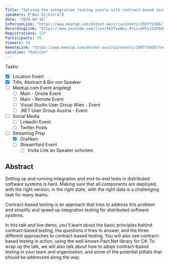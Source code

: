 ```yaml
---
Title: "Solving the integration testing puzzle with contract-based testing"
speakers: ["Bas Dijkstra"]
date: "2024-04-16"
InPersonLink: "https://www.meetup.com/dotnet-austria/events/299775366/?eventOrigin=group_events_list"
RecordingLink: "https://www.youtube.com/live/kbVTuyWui-0?si=oMlszS5FDeO9dUI9"
Registrations: 137
Participants: 70
Viewers: 50
RemoteLink: "https://www.meetup.com/dotnet-austria/events/299775458/?eventOrigin=group_events_list"
Location: "Rubicon"
---
```

Tasks:
- [x] Location fixiert
- [x] Title, Abstract & Bio von Speaker
- [ ] Meetup.com Event angelegt
	- [ ] Main - Onsite Event
	- [ ] Main - Remote Event
	- [ ] Visual Studio User Group Wien - Event
	- [ ] .NET User Group Austria - Event
- [ ] Social Media
	- [ ] LinkedIn Event
	- [ ] Twitter Posts
- [ ] Streaming Prep
	- [x] Grafiken
	- [ ] StreamYard Event
		- [ ] Invite Link an Speaker schicken

## Abstract

Setting up and running integration and end-to-end tests in distributed software systems is hard. Making sure that all components are deployed, with the right version, in the right state, with the right data is a challenging task for many teams.

Contract-based testing is an approach that tries to address this problem and simplify and speed up integration testing for distributed software systems.

In this talk and live demo, you'll learn about the basic principles behind contract-based testing, the questions it tries to answer, and the three different approaches to contract-based testing. You will also see contract-based testing in action, using the well-known Pact.Net library for C#. To wrap up the talk, we will also talk about how to adopt contract-based testing in your team and organization, and some of the potential pitfalls that should be addressed along the way.